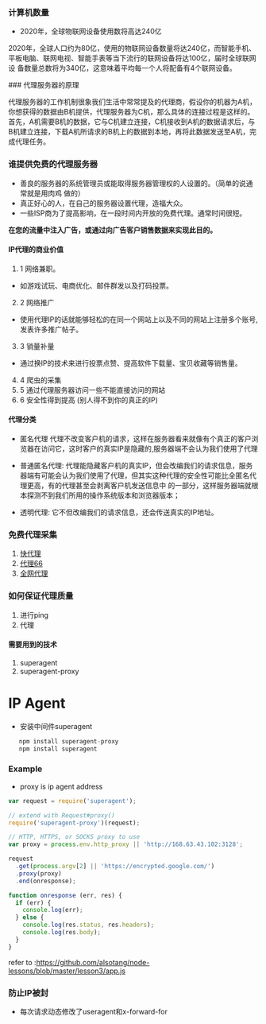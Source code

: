 ### 计算机数量
- 2020年，全球物联网设备使用数将高达240亿
<p> 2020年，全球人口约为80亿，使用的物联网设备数量将达240亿，而智能手机、平板电脑、联网电视、智能手表等当下流行的联网设备将达100亿，届时全球联网设   备数量总数将为340亿，这意味着平均每一个人将配备有4个联网设备。</p>
### 代理服务器的原理
<p>代理服务器的工作机制很象我们生活中常常提及的代理商，假设你的机器为A机，你想获得的数据由B机提供，代理服务器为C机，那么具体的连接过程是这样的。 
首先，A机需要B机的数据，它与C机建立连接，C机接收到A机的数据请求后，与B机建立连接，下载A机所请求的B机上的数据到本地，再将此数据发送至A机，完成代理任务。</p>

### 谁提供免费的代理服务器
* 善良的服务器的系统管理员或能取得服务器管理权的人设置的。（简单的说通常就是用肉鸡 做的） 
* 真正好心的人，在自己的服务器设置代理，造福大众。 
* 一些ISP商为了提高影响，在一段时间内开放的免费代理。通常时间很短。
 
<strong>
在您的流量中注入广告，或通过向广告客户销售数据来实现此目的。
</strong>

#### IP代理的商业价值
1. 1 网络兼职。
- 如游戏试玩、电商优化、邮件群发以及打码投票。
2. 2 网络推广
- 使用代理IP的话就能够轻松的在同一个网站上以及不同的网站上注册多个账号,发表许多推广帖子。
3. 3 销量补量
- 通过换IP的技术来进行投票点赞、提高软件下载量、宝贝收藏等销售量。
4. 4 爬虫的采集
5. 5 通过代理服务器访问一些不能直接访问的网站
6. 6 安全性得到提高 (别人得不到你的真正的IP)

#### 代理分类
- 匿名代理 代理不改变客户机的请求，这样在服务器看来就像有个真正的客户浏览器在访问它，这时客户的真实IP是隐藏的,服务器端不会认为我们使用了代理

- 普通匿名代理: 代理能隐藏客户机的真实IP，但会改编我们的请求信息，服务器端有可能会认为我们使用了代理，但其实这种代理的安全性可能比全匿名代理更高，有的代理甚至会剥离客户机发送信息中 的一部分，这样服务器端就根本探测不到我们所用的操作系统版本和浏览器版本；

- 透明代理: 它不但改编我们的请求信息，还会传送真实的IP地址。

### 免费代理采集

1. [快代理](http://www.kuaidaili.com/)
2. [代理66](http://www.66ip.cn/)
3. [全网代理](http://www.goubanjia.com/free/gngn/index.shtml)

### 如何保证代理质量
1. 进行ping
2. 代理

#### 需要用到的技术
1. superagent
2. superagent-proxy

# IP Agent
 - 安装中间件superagent
 ```javascript
    npm install superagent-proxy
    npm install superagent
```
### Example
- proxy is ip agent address
```javascript
var request = require('superagent');

// extend with Request#proxy()
require('superagent-proxy')(request);

// HTTP, HTTPS, or SOCKS proxy to use
var proxy = process.env.http_proxy || 'http://168.63.43.102:3128';

request
  .get(process.argv[2] || 'https://encrypted.google.com/')
  .proxy(proxy)
  .end(onresponse);

function onresponse (err, res) {
  if (err) {
    console.log(err);
  } else {
    console.log(res.status, res.headers);
    console.log(res.body);
  }
}
```
 refer to :https://github.com/alsotang/node-lessons/blob/master/lesson3/app.js
 
 ### 防止IP被封
 - 每次请求动态修改了useragent和x-forward-for 